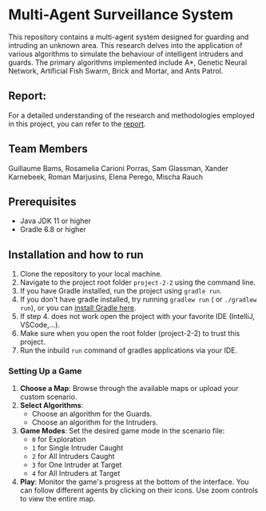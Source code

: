 # Multi-Agent Surveillance System

This repository contains a multi-agent system designed for guarding and intruding an unknown area. This research delves into the application of various algorithms to simulate the behaviour of intelligent intruders and guards. The primary algorithms implemented include A*, Genetic Neural Network, Artificial Fish Swarm, Brick and Mortar, and Ants Patrol.

## Report:
For a detailed understanding of the research and methodologies employed in this project, you can refer to the [report](https://drive.google.com/file/d/1oQJD-LeZYbpJkblvc1ZNCZFuouJtjkN9/view?usp=share_link).

## Team Members
Guillaume Bams, Rosamelia Carioni Porras, Sam Glassman, Xander Karnebeek, Roman Marjusins, Elena Perego, Mischa Rauch

## Prerequisites

- Java JDK 11 or higher
- Gradle 6.8 or higher

## Installation and how to run

1. Clone the repository to your local machine.
2. Navigate to the project root folder `project-2-2` using the command line.
3. If you have Gradle installed, run the project using `gradle run`.
4. If you don't have gradle installed, try running ``gradlew run`` ( or ```./gradlew run```), or you can [install Gradle here](https://gradle.org/install/).
5. If step 4. does not work open the project with your favorite IDE (IntelliJ, VSCode,...).
6. Make sure when you open the root folder (project-2-2) to trust this project.
7. Run the inbuild ```run``` command of gradles applications via your IDE.


### Setting Up a Game

1. **Choose a Map**: Browse through the available maps or upload your custom scenario.
2. **Select Algorithms**: 
   - Choose an algorithm for the Guards.
   - Choose an algorithm for the Intruders.
3. **Game Modes**: Set the desired game mode in the scenario file:
   - `0` for Exploration
   - `1` for Single Intruder Caught
   - `2` for All Intruders Caught
   - `3` for One Intruder at Target
   - `4` for All Intruders at Target
4. **Play**: Monitor the game's progress at the bottom of the interface. You can follow different agents by clicking on their icons. Use zoom controls to view the entire map.

